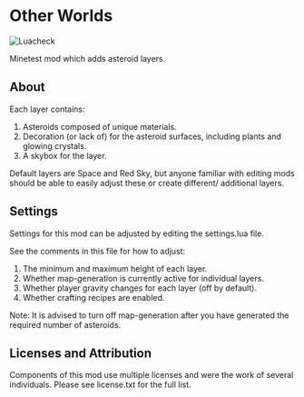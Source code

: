 # Other Worlds 

![Luacheck](https://github.com/wsor4035/other_worlds/workflows/luacheck/badge.svg)

Minetest mod which adds asteroid layers. 

## About

Each layer contains:

1. Asteroids composed of unique materials.
2. Decoration (or lack of) for the asteroid surfaces, including plants and glowing crystals. 
3. A skybox for the layer.

Default layers are Space and Red Sky, but anyone familiar with editing mods should be able to easily adjust these or create different/ additional layers.


## Settings


Settings for this mod can be adjusted by editing the settings.lua file. 

See the comments in this file for how to adjust:

1. The minimum and maximum height of each layer.
2. Whether map-generation is currently active for individual layers.
3. Whether player gravity changes for each layer (off by default).
4. Whether crafting recipes are enabled. 

Note: It is advised to turn off map-generation after you have generated the required number of asteroids.


## Licenses and Attribution 

Components of this mod use multiple licenses and were the work of several individuals. Please see license.txt for the full list. 

